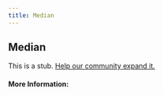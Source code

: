 ```yaml
---
title: Median
---
```


## Median

This is a stub. [Help our community expand it.](https://github.com/freeCodeCamp/guide-articles/tree/master/articles/Math/Statistics/Median/index.md)

<!-- The article goes here, in GitHub-flavored Markdown. Feel free to add YouTube videos, images, and CodePen/JSBin embeds  -->

#### More Information:
<!-- Please add any articles you think might be helpful to read before writing the article -->



